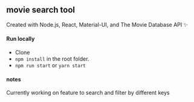 ## movie search tool 

Created with Node.js, React, Material-UI, and The Movie Database API ✨


#### Run locally 
- Clone
- `npm install` in the root folder.
- `npm run start` or `yarn start` 

#### notes

Currently working on feature to search and filter by different keys 
